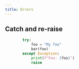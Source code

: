 ```yaml
---
title: Errors
---
```



## Catch and re-raise

```python
        try:
            foo = "My foo"
            bar(foo)
        except Exception:
            print(f"Foo: {foo}")
            raise
```
